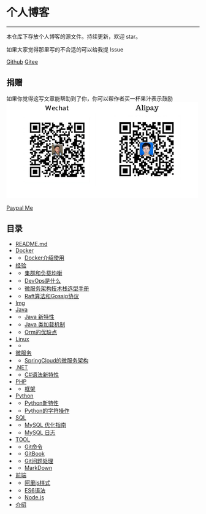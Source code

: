 # 个人博客
---
本仓库下存放个人博客的源文件。持续更新，欢迎 star。

如果大家觉得那里写的不合适的可以给我提 Issue

[Github](https://github.com/burningmyself)
[Gitee](https://gitee.com/yangfubing)

## 捐赠
如果你觉得这写文章能帮助到了你，你可以帮作者买一杯果汁表示鼓励
![pay](docs/img/pay.png)

[Paypal Me](https://paypal.me/yangfubing)

## 目录

* [README.md](README.md)
* [Docker]()
* * [Docker介绍使用](docs/docker/docker.md)
* [经验]()
* * [集群和负载均衡](docs/exp/cl.md)
* * [DevOps是什么](docs/exp/devops.md)  
* * [微服务架构技术栈选型手册](docs/exp/micro-service.md)  
* * [Raft算法和Gossip协议](docs/exp/raft-gossip.md) 
* [Img]()
* [Java]()
* * [Java 新特性](docs/java/feature.md) 
* * [Java 类加载机制](docs/java/load-class.md) 
* * [Orm的优缺点](docs/java/orm.md) 
* [Linux]()
* * [](docs/linux/often.md) 
* [微服务]()
* * [SpringCloud的微服务架构](docs/micro/spring-cloud.md) 
* [.NET]()
* * [C#语法新特性](docs/net/c_sharp.md) 
* [PHP]()
* * [框架](docs/php/kj.md)
* [Python]()
* * [Python新特性](docs/python/feature.md)
* * [Python的字符操作](docs/python/str_joint.md) 
* [SQL]()
* * [MySQL 优化指南](docs/sql/mysql_yh.md)
* * [MySQL 日志](docs/sql/mysql_log.md)
* [TOOL]()
* * [Git命令](docs/tool/git.md)
* * [GitBook](docs/tool/gitbook.md)
* * [Git问题处理](docs/web/gitquestion.md)
* * [MarkDown](docs/tool/markdown.md)
* [前端]()
* * [阿里js样式](docs/web/ali_js_style.md)
* * [ES6语法](docs/web/es6.md)
* * [Node.js](docs/web/node.js.md)
* [介绍](docs/index.md)




